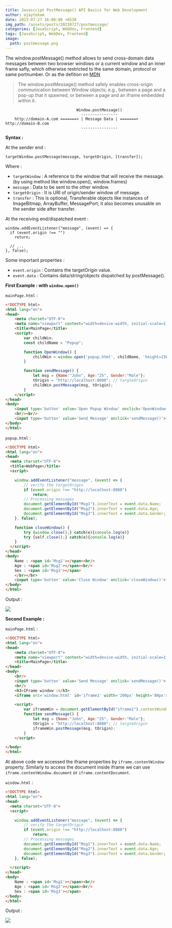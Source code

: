 ```yaml
---   
title: Javascript PostMessage() API Basics for Web Development
author: ajaytekam   
date: 2023-07-27 16:00:00 +0530   
img_path: /assets/posts/20230727/postmessage/   
categories: [JavaScript, WebDev, Frontend]    
tags: [JavaScript, WebDev, Frontend]  
image:
  path: postmessage.png 
---    
```


The window.postMessage() method allows to send cross-domain data messages between two browser windows or a current window and an inner frame safly, which otherwise restricted to the same domain, protocol or same portnumber. Or as the defition on [MDN](https://developer.mozilla.org/en-US/docs/Web/API/Window/postMessage)  

> The window.postMessage() method safely enables cross-origin communication between Window objects; e.g., between a page and a pop-up that it spawned, or between a page and an iframe embedded within it.  


```   
                               Window.postMessage()
                                 ---------------- 
    http://domain-A.com =======> | Message Data | =======> http://domain-B.com
                                 ---------------- 
```  

**Syntax :**  

At the sender end :  

```  
targetWindow.postMessage(message, targetOrigin, [transfer]);
```  

Where :  

* `targetWindow` : A reference to the window that will receive the message. (by using method like window.open(), window.frames)  
* `message` : Data to be sent to the other window.  
* `targetOrigin` : It is URI of origin/sender window of message.  
* `transfer` : This is optional, Transferable objects like instances of ImageBitmap, ArrayBuffer, MessagePort; it also becomes unusable on the sender side after transfer. 

At the receiving end/dispatched event :   

```  
window.addEventListener("message", (event) => {
  if (event.origin !== "")
    return;

  // ...
}, false);
```  

Some important properties :  

* `event.origin` : Contains the targetOrigin value.   
* `event.data` : Contains data/string/objects dispatched by postMessage().   

**First Example : with `window.open()`**  

`mainPage.html` :  

```html  
<!DOCTYPE html>
<html lang="en">
<head>
    <meta charset="UTF-8">
    <meta name="viewport" content="width=device-width, initial-scale=1.0">
    <title>MainPage</title>
    <script>
        var childWin;
        const childName = "Popup";

        function OpenWindow() {
            childWin = window.open('popup.html', childName, 'height=150px,width=250px');
        }

        function sendMessage() {
            let msg = {Name:"John", Age:"25", Gender:"Male"};
            tOrigin = "http://localhost:8080"; // targteOrigin
            childWin.postMessage(msg, tOrigin);
        }
    </script>
</head>
<body> 
    <input type='button' value='Open Popup Window' onclick='OpenWindow()'>
    <br/><br/>
    <input type='button' value='Send Message' onclick='sendMessage()'>
</body>
</html>
```  

`popup.html` :  

```html  
<!DOCTYPE html>
<html lang="en">
<head>
  <meta charset="UTF-8">
  <title>WebPage</title>
  <script>

    window.addEventListener("message", (event) => {
        // verify the targetOrigin
        if (event.origin !== "http://localhost:8080") 
            return;
        // Processing messages 
        document.getElementById("Msg1").innerText = event.data.Name;
        document.getElementById("Msg2").innerText = event.data.Age;
        document.getElementById("Msg3").innerText = event.data.Gender;
    }, false);

    function closeWindow() {
        try {window.close();} catch(e){console.log(e)}
        try {self.close();} catch(e){console.log(e)}
    }
  </script>
</head>
<body>
    Name : <span id='Msg1'></span><br/> 
    Age : <span id='Msg2'></span><br/> 
    Sex : <span id='Msg3'></span> 
    </br></br>  
    <input type='button' value='Close Window' onclick='closeWindow()'>
</body>
</html>
```  

Output :  

![](sc1.png)  

**Second Example :**  

`mainPage.html` :  

```html  
<!DOCTYPE html>
<html lang="en">
<head>
    <meta charset="UTF-8">
    <meta name="viewport" content="width=device-width, initial-scale=1.0">
    <title>MainPage</title>
</head>
<body> 
    <br/>
    <input type='button' value='Send Message' onclick='sendMessage()'>
    <br/>
    <h3>IFrame window :</h3>
    <iframe src='window.html' id='iframe1' width='200px' height='80px'></iframe>

    <script>
        var iframeWin = document.getElementById("iframe1").contentWindow;
        function sendMessage() {
            let msg = {Name:"John", Age:"25", Gender:"Male"};
            tOrigin = "http://localhost:8080"; // targteOrigin
            iframeWin.postMessage(msg, tOrigin);
        }
    </script>

</body>
</html>
```  

At above code we accessed the iframe properties by `iframe.contentWindow` property. Similarly to access the document inside iframe we can use `iframe.contentWindow.document` or `iframe.contentDocument`.   

`window.html` : 

```html 
<!DOCTYPE html>
<html lang="en">
<head>
  <meta charset="UTF-8">
  <script>

    window.addEventListener("message", (event) => {
        // verify the targetOrigin
        if (event.origin !== "http://localhost:8080") 
            return;
        // Processing messages 
        document.getElementById("Msg1").innerText = event.data.Name;
        document.getElementById("Msg2").innerText = event.data.Age;
        document.getElementById("Msg3").innerText = event.data.Gender;
    }, false);

  </script>
</head>
<body>
    Name : <span id='Msg1'></span><br/> 
    Age : <span id='Msg2'></span><br/> 
    Sex : <span id='Msg3'></span> 
</body>
</html>
```  

Output :  

![](sc2.png)   
